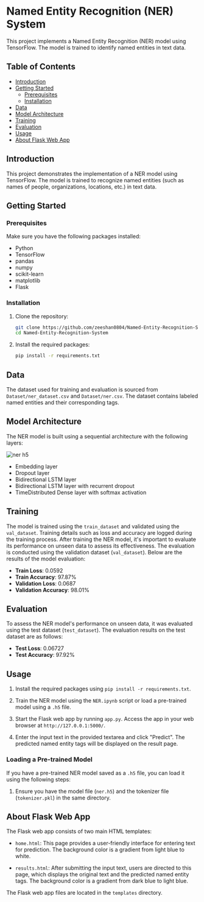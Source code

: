 # Named Entity Recognition (NER) System

This project implements a Named Entity Recognition (NER) model using TensorFlow. The model is trained to identify named entities in text data.

## Table of Contents

- [Introduction](#introduction)
- [Getting Started](#getting-started)
  - [Prerequisites](#prerequisites)
  - [Installation](#installation)
- [Data](#data)
- [Model Architecture](#model-architecture)
- [Training](#training)
- [Evaluation](#evaluation)
- [Usage](#usage)
- [About Flask Web App](#about-flask-web-app)

## Introduction

This project demonstrates the implementation of a NER model using TensorFlow. The model is trained to recognize named entities (such as names of people, organizations, locations, etc.) in text data.

## Getting Started

### Prerequisites

Make sure you have the following packages installed:

- Python
- TensorFlow
- pandas
- numpy
- scikit-learn
- matplotlib
- Flask

### Installation

1. Clone the repository:

   ```bash
   git clone https://github.com/zeeshan0804/Named-Entity-Recognition-System.git
   cd Named-Entity-Recognition-System
2. Install the required packages:

   ```bash
   pip install -r requirements.txt

## Data

The dataset used for training and evaluation is sourced from `Dataset/ner_dataset.csv` and `Dataset/ner.csv`. The dataset contains labeled named entities and their corresponding tags.

## Model Architecture

The NER model is built using a sequential architecture with the following layers:

![ner h5](https://github.com/zeeshan0804/Named-Entity-Recognition-System/assets/67948488/c91b6bf4-4459-48a4-801e-7f0d05f948e7)


- Embedding layer
- Dropout layer
- Bidirectional LSTM layer
- Bidirectional LSTM layer with recurrent dropout
- TimeDistributed Dense layer with softmax activation


## Training

The model is trained using the `train_dataset` and validated using the `val_dataset`. Training details such as loss and accuracy are logged during the training process.
After training the NER model, it's important to evaluate its performance on unseen data to assess its effectiveness. The evaluation is conducted using the validation dataset (`val_dataset`). Below are the results of the model evaluation:

- **Train Loss**: 0.0592
- **Train Accuracy**: 97.87%
- **Validation Loss**: 0.0687
- **Validation Accuracy**: 98.01%


## Evaluation

To assess the NER model's performance on unseen data, it was evaluated using the test dataset (`test_dataset`). The evaluation results on the test dataset are as follows:

- **Test Loss**: 0.06727
- **Test Accuracy**: 97.92%

## Usage

1. Install the required packages using `pip install -r requirements.txt`.

2. Train the NER model using the `NER.ipynb` script or load a pre-trained model using a `.h5` file.

3. Start the Flask web app by running `app.py`. Access the app in your web browser at `http://127.0.0.1:5000/`.

4. Enter the input text in the provided textarea and click "Predict". The predicted named entity tags will be displayed on the result page.

### Loading a Pre-trained Model

If you have a pre-trained NER model saved as a `.h5` file, you can load it using the following steps:

1. Ensure you have the model file (`ner.h5`) and the tokenizer file (`tokenizer.pkl`) in the same directory.


## About Flask Web App

The Flask web app consists of two main HTML templates:

- `home.html`: This page provides a user-friendly interface for entering text for prediction. The background color is a gradient from light blue to white.

- `results.html`: After submitting the input text, users are directed to this page, which displays the original text and the predicted named entity tags. The background color is a gradient from dark blue to light blue.

The Flask web app files are located in the `templates` directory.



